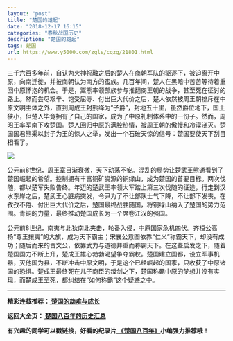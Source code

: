 ```yaml
---
layout: "post"
title: "楚国的雄起"
date: "2018-12-17 16:15"
categories: "春秋战国历史"
description: "楚国的雄起"
tags: 楚国
url: https://www.y5000.com/zgls/cqzg/21801.html
---
```






三千六百多年前，自认为火神祝融之后的楚人在商朝军队的驱逐下，被迫离开中原，向南迁徙，并被商朝认为南方的蛮族。几百年间，楚人在黑暗中苦苦等待着重回中原怀抱的机会。于是，鬻熊率领部族参与推翻商王朝的战争，甚至死在征讨的路上。然而尝尽艰辛、饱受屈辱、付出巨大代价之后，楚人依然被周王朝排斥在中原文明主体之外，直到周成王封熊绎为“子爵”，封地五十里，虽然爵位地下，国土狭小，但楚人毕竟拥有了自己的国家，成为了中原礼制体系中的一份子。然而，周昭王率军南下攻楚国。楚人回归中原的满腔热情，被周王朝的傲慢和冷漠浇灭。楚国国君熊渠以封子为王的惊人之举，发出一个石破天惊的信号：楚国要使天下刮目相看了。

![](https://img.y5000.com/uploads/allimg/170523/11-1F523093242D9.jpg)

公元前8世纪，周王室日渐衰微，天下动荡不安。混乱的局势让楚武王熊通看到了楚国崛起的希望。控制拥有丰富铜矿资源的铜绿山，成为楚国的首要目标。两次伐随，都以楚军失败告终。年迈的楚武王率领大军踏上第三次伐随的征途，行走到汉水东岸之后，楚武王心脏病突发，令尹为了不让部队士气下降，不让部下发丧。在孜孜不倦、付出巨大代价之后，楚国最终战胜随国，将铜绿山纳入了楚国的势力范围。青铜的力量，最终推动楚国成长为一个席卷江汉的强国。

公元前8世纪，南夷与北狄南北夹击，轮番入侵，中原国家危机四伏。齐桓公高扬“尊王攘夷”的大旗，成为天下霸主；宋襄公意图依靠“仁义”称霸天下，却没有成功；随后而来的晋文公，依靠武力与道德并重而称霸天下。在这些启发之下，随着楚国国力不断上升，楚成王雄心勃勃渴望争夺霸权。楚国建立国都，设立军事机器，灭他国为县，不断冲击中原文明，于是这个已经崛起的国家，只收获了中原诸国的恐惧。楚成王最终死在儿子商臣的叛剑之下，楚国称霸中原的梦想并没有实现，而楚成王至死，都纠结在“如何称霸”这个疑惑之中。

* * *

**精彩连载推荐：[ 楚国的劫难与成长](https://www.y5000.com/zgls/cqzg/21802.html)**

**返回大全页：[ 楚国八百年的历史汇总](https://www.y5000.com/zgls/cqzg/21808.html)**

**有兴趣的同学可以戳链接，好看的纪录片[
《楚国八百年》](https://tv.cntv.cn/videoset/VSET100186807755/)小编强力推荐哦！**
